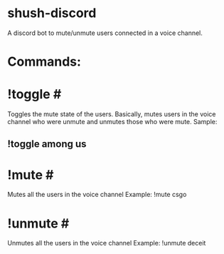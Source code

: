 # shush-discord
A discord bot to mute/unmute users connected in a voice channel.

# Commands:

# !toggle #<voice channel name>
  Toggles the mute state of the users. Basically, mutes users in the voice channel who were unmute and unmutes those who were mute.
 Sample: 
 ## !toggle among us
# !mute #<voice chanel name>
  Mutes all the users in the voice channel
  Example:
  !mute csgo
# !unmute #<voice channel name>
  Unmutes all the users in the voice channel
  Example:
  !unmute deceit
